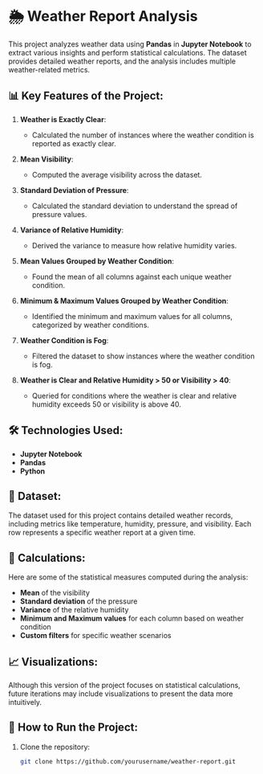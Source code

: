 # 🌦️ Weather Report Analysis

This project analyzes weather data using **Pandas** in **Jupyter Notebook** to extract various insights and perform statistical calculations. The dataset provides detailed weather reports, and the analysis includes multiple weather-related metrics.

## 📊 Key Features of the Project:

1. **Weather is Exactly Clear**:
   - Calculated the number of instances where the weather condition is reported as exactly clear.
   
2. **Mean Visibility**:
   - Computed the average visibility across the dataset.

3. **Standard Deviation of Pressure**:
   - Calculated the standard deviation to understand the spread of pressure values.

4. **Variance of Relative Humidity**:
   - Derived the variance to measure how relative humidity varies.

5. **Mean Values Grouped by Weather Condition**:
   - Found the mean of all columns against each unique weather condition.

6. **Minimum & Maximum Values Grouped by Weather Condition**:
   - Identified the minimum and maximum values for all columns, categorized by weather conditions.

7. **Weather Condition is Fog**:
   - Filtered the dataset to show instances where the weather condition is fog.

8. **Weather is Clear and Relative Humidity > 50 or Visibility > 40**:
   - Queried for conditions where the weather is clear and relative humidity exceeds 50 or visibility is above 40.

## 🛠️ Technologies Used:
- **Jupyter Notebook**
- **Pandas**
- **Python**

## 📂 Dataset:
The dataset used for this project contains detailed weather records, including metrics like temperature, humidity, pressure, and visibility. Each row represents a specific weather report at a given time.

## 🔢 Calculations:
Here are some of the statistical measures computed during the analysis:
- **Mean** of the visibility
- **Standard deviation** of the pressure
- **Variance** of the relative humidity
- **Minimum and Maximum values** for each column based on weather condition
- **Custom filters** for specific weather scenarios

## 📈 Visualizations:
Although this version of the project focuses on statistical calculations, future iterations may include visualizations to present the data more intuitively.

## 🔗 How to Run the Project:
1. Clone the repository:
   ```bash
   git clone https://github.com/yourusername/weather-report.git
